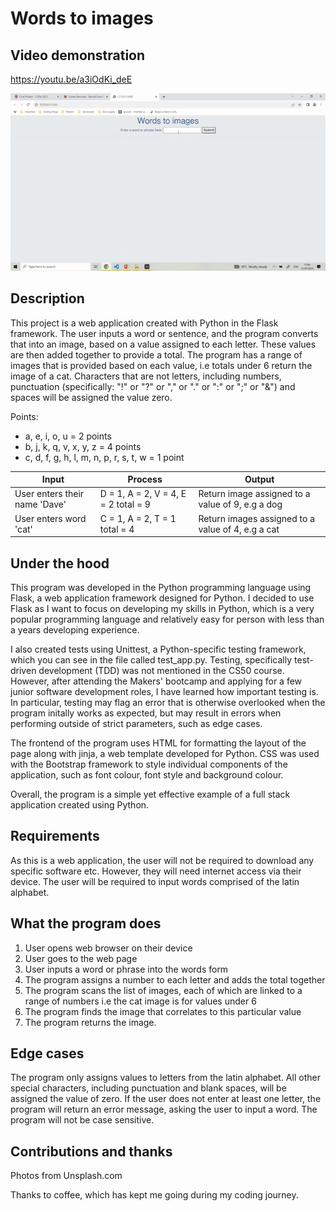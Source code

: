 # Words to images

## Video demonstration
<https://youtu.be/a3iOdKi_deE>

![Demo GIF](static/demo_gif.gif)

## Description
This project is a web application created with Python in the Flask framework. The user inputs a word or sentence, and the program
converts that into an image, based on a value assigned to each letter. These values are then added together to provide a total.
The program has a range of images that is provided based on each value, i.e totals under 6 return the image of a cat. Characters that are not letters, including numbers, punctuation (specifically: "!" or "?" or "," or "." or ":" or ";" or "&") and spaces will be assigned the value zero. 

Points:
* a, e, i, o, u = 2 points
* b, j, k, q, v, x, y, z = 4 points
* c, d, f, g, h, l, m, n, p, r, s, t, w = 1 point

|Input|Process|Output|
|-----|-------|------|
|User enters their name 'Dave'|D = 1, A = 2, V = 4, E = 2 total = 9|Return image assigned to a value of 9, e.g a dog|
|User enters word 'cat'|C = 1, A = 2, T = 1 total = 4| Return images assigned to a value of 4, e.g a cat|

## Under the hood
This program was developed in the Python programming language using Flask, a web application framework designed for Python. I decided to use Flask as I want to focus on developing my skills in Python, which is a very popular programming language and relatively easy for person with less than a years developing experience. 

I also created tests using Unittest, a Python-specific testing framework, which you can see in the file called test_app.py. Testing, specifically test-driven development (TDD) was not mentioned in the CS50 course. However, after attending the Makers' bootcamp and applying for a few junior software development roles, I have learned how important testing is. In particular, testing may flag an error that is otherwise overlooked when the program initally works as expected, but may result in errors when performing outside of strict parameters, such as edge cases.

The frontend of the program uses HTML for formatting the layout of the page along with jinja, a web template developed for Python. CSS was used with the Bootstrap framework to style individual components of the application, such as font colour, font style and background colour.

Overall, the program is a simple yet effective example of a full stack application created using Python. 

## Requirements
As this is a web application, the user will not be required to download any specific software etc. However, they will need internet access via their device. The user will be required to input words comprised of the latin alphabet.

## What the program does
1. User opens web browser on their device
2. User goes to the web page
3. User inputs a word or phrase into the words form
4. The program assigns a number to each letter and adds the total together
5. The program scans the list of images, each of which are linked to a range of numbers i.e the cat image is for values under 6
6. The program finds the image that correlates to this particular value 
7. The program returns the image.

## Edge cases
The program only assigns values to letters from the latin alphabet. All other special characters, including punctuation and blank spaces, will be assigned the value of zero. If the user does not enter at least one letter, the program will return an error message, asking the user to input a word. The program will not be case sensitive.

## Contributions and thanks
Photos from Unsplash.com

Thanks to coffee, which has kept me going during my coding journey.

